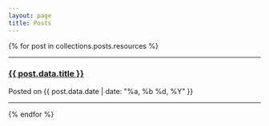 ```yaml
---
layout: page
title: Posts
---
```


<div>
  {% for post in collections.posts.resources %}
  <hr>
    <span>
      <h3><a href="{{ post.relative_url }}">{{ post.data.title }}</a></h3> Posted on {{ post.data.date | date: "%a, %b %d, %Y" }}
    </span>
  <hr>
  {% endfor %}
</div>
